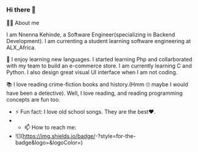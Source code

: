 ### Hi there 👋

👩🏾 About me

I am Nnenna Kehinde, a Software Engineer(specializing in Backend Development). I am currenting a student learning software engineering at ALX_Africa.

🌱 I enjoy learning new languages. I started learning Php and collarborated with my team to build an e-commerce store. I am currently learning C and Python. I also design great visual UI interface when I am not coding.

📚 I love reading crime-fiction books and history.(Hmm 🙄 maybe I would have been a detective). Well, I love reading, and reading programming concepts are fun too.

- ⚡ Fun fact: I love old school songs. They are the best❤.
- - 📫 How to reach me:
- ![<LinkedIn>](https://img.shields.io/badge/<Badge Text>-<Background Color>?style=for-the-badge&logo=<Icon Name>&logoColor=<Logo Color>)
<!--
**Nne85/Nne85** is a ✨ _special_ ✨ repository because its `README.md` (this file) appears on your GitHub profile.

Here are some ideas to get you started:

- 🔭 I’m currently working on ...
- 🌱 I’m currently learning ...
- 👯 I’m looking to collaborate on ...
- 🤔 I’m looking for help with ...
- 💬 Ask me about ...
- 📫 How to reach me: ...
- 😄 Pronouns: ...
- ⚡ Fun fact: ...
-->
